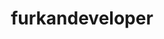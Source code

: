 ---
title: furkandeveloper
github: https://github.com/furkandeveloper
mode: light
transition: 1s
score: 66.0
archetype:
- Github Actions
- Project Showcase
---